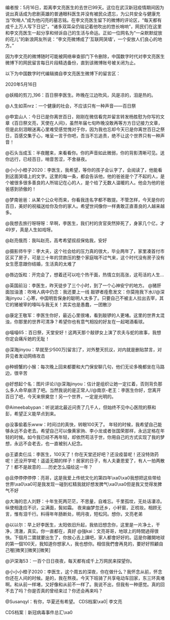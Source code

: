 编者按：5月16日，距离李文亮医生的去世已99天。这位在武汉新冠疫情期间因为说出真话成为悲剧英雄的普通眼科医生并没有被民众遗忘，为公共安全与健康充当“吹哨人”成为他闪亮的墓志铭。在李文亮医生留下的微博的评论区，“每天都有成千上万人写下日记”，“诸多双耳朵仍铭记着他吹出的悠长哨响”，网民们在这里和李文亮医生一起分享和倾诉自己的生活与命运。正如一位网名为“一朵默默绽放的花儿”的新浪网友所说：“李文亮微博成了‘互联网哭墙’，一个安放人们良心的地方。”

因为李文亮的微博随时可能被网络审查部门下令删除，中国数字时代对李文亮医生微博下的网民留言每日片段精选备份，直到该微博账号被关闭为止。 

以下为中国数字时代编辑摘自李文亮医生微博下的留言区：

2020年5月16日

@妖精的剪刀_196：百日祭李医生。昨晚在江边吹风，风是凉的，泪是热的。

@人生如茶nrz：一个健康的社会，不应该只有一种声音——百日祭

@申宜山人：今日已是你离世百日，刚刚在微信看完并留言转发杨胜慰为你写的文章《百日祭文亮，天使在人间》，虽然年届七旬昨晚没敢再等方方日记接力文章，但是此刻泪眼迷离心里难受感觉愧对于你，因为我也忘却今天已是你离世百日之祭日，百感交集于心，唯呈一言于你吧，吾当不忘追责，绝不让这个世界只有一种声音！

@石头当成玉：半夜醒来，来看看你。你的声音如此微弱，你的背影清晰可见。送你远行，已经百日，哨音苦涩，不舍昼夜。

@小小小橙子2020：李医生，我希望，等你的孩子会认字了，会阅读了，他能看到这面哭墙上的文字。这里的每一条，都会告诉他，他的爸爸是个了不起的人，是个被很多很多善良的人所铭记在心的人，是个给了无数人温暖的人。他会为他的爸爸感到骄傲的！

@梦南爸爸：从某个公众号而来，你看我连名字都不敢提。不管怎样，今天是你的百日，美好的祝福送给你及你的家人。希望世间像你一样勇敢正直善良的人越来越多。

@我想去旅行呀呀呀：早啊，李医生，我们村的贪官突然猝死了，身家几个亿，才49岁，真是人生如戏呀。

@赵亮俄而：我叫赵亮，高考希望叔叔保佑我，安好

@摄影师牛宇：李大夫，这个社会给的压力真的很大，毕业两年了，家里凑首付市区买了房子，可是三十年的贷款压的整个家庭喘不过气来，这个时代没有房子没有女生愿意跟你结婚，生活真的太难了

@唇边饭粒：开完会了，想着还可以吃个热干面，热情立刻高涨，这苟活的人生…

@英国前沿：李医生，昨天徒步了三个小时，到了一个心神安宁的地方。 @猪肝面加油渣：吹哨人病中仍念：我还要上一线 敲锣者痊愈发文：你莫拖我下水//@深海jinyou：心寒，中国明哲保身的聪明人太多了。只要自己不被主人拉出去宰，其它的猪被宰的嚎叫与我无关！其实也是愚蠢，一团散沙

@康定王敬军：李医生你好，最近心里很堵，看到敲锣的人更堵。这里的世界太混浊，你那里的世界可清净？希望你也有意气相投的好友在一起喝酒看球。

@喵喵65：百日祭，天堂安好！这两天那个敲锣女上演了农夫与蛇的故事，我想你定会痛斥她的无耻！

@深海jinyou：早就至少500万[留言]了，对外整天抗议，对内就是删贴禁言，对异见者发动网络攻击

@种螃蟹的小猴：每次晚上回来都要和大门保安聊几句，他们无论多晚都坐在马路边，很辛苦

@好想起个名：图片评论//@深海jinyou：估计是组织让她一定扛着，否则背负那么多人命早崩溃了吧。当然我说的是正常人//@南京-老王：李医生你好，您离开百日了吧，今天来祭奠您！另一个世界，一定是光明的。 

@Aimeebabypan：听说湖北最近问责了几千人，但始终不见中心医院的蔡和彭，希望正义能早点到来。

@没事偷着乐www：时间过的真快，转眼100天了。 年轻的时候，我希望自己能够永远不会老去。希望自己可以像黄家驹、李小龙或者张国荣那样，永远定格在年轻的时候。如今我已经不再年轻，却依然苟活于世，你用自己的方式实现了我的梦想，永远不会老去，也一直被别人纪念。

@王婆卖仨瓜：李医生，100天了！你在天堂还好吧？还没疫苗呢！还没特效药呢！还没开学呢！遥遥无期的样子！居家的日子，有人夫妻恩爱了，有人一拍两散了！都不是故意的……历史怎么描绘这一年？

@且停停停停停：亮哥，这是我爱上传统文化的第四年\xa0\xa0我想把这些带给世界\xa0\xa0可是我发现一碰到杠精我就好想发脾气\xa0\xa0但是我又觉得发脾气不好

@大海的恋人刘野：十年生死两茫茫，不思量，自难忘。千里孤坟，无处话凄凉。纵使相逢应不识，尘满面，鬓如霜。 夜来幽梦忽还乡，小轩窗，正梳妆。相顾无言，惟有泪千行。料得年年肠断处，明月夜，短松冈。想你，文亮老弟

@以以尔：早上好李医生，太阳依旧升起，我依旧想念你，这里是一片净土，干净，清澈，真实。你一直都在，真好 @強kai：文亮哥哥，地球上的時間過得很快。下個月二寶就要出生了，你放心去上課吧，家人都會好好的。這是你離開地球的第一個100天，我知道你想家人，我也想你。相信我們會再見的，要好好照顧自己喔[微笑][微笑][微笑]

@沪深海53：一百个日日夜夜，每天都有成千上万网民来探望你。

@小小小橙子2020：李医生，这个周五的深夜，你在做什么？我怀念从前，怀念你还在人间的时候。是的，我在熬夜。今天下班骑了共享电动车回家，东三环真堵啊。和从前一样堵，又好像和从前不一样了。我说不出，但我有一种感觉。真的回不去了吗？你是否真的曾经来过？你还会再来吗？

@Susanqyl：有你，华夏还有希望。 CDS档案\xa0| 李文亮

CDS档案｜新冠病毒事件总汇\xa0


